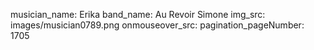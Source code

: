 musician_name: Erika
band_name: Au Revoir Simone
img_src: images/musician0789.png
onmouseover_src: 
pagination_pageNumber: 1705